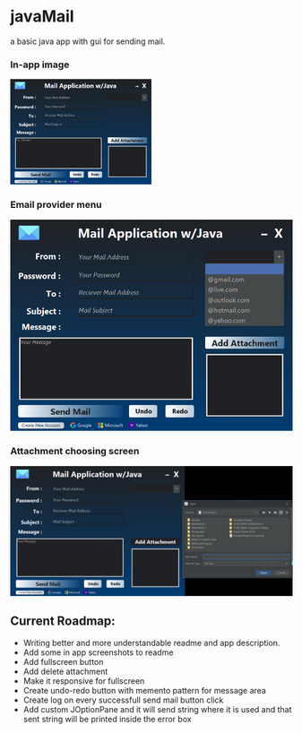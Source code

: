 <h1>javaMail</h1>
<p>a basic java app with gui for sending mail.</p>

<h3>In-app image</h3>
<img src="materials/mail_selection.png" width="50%" height="auto">

<h3>Email provider menu</h3>
<img src="materials/in_app_ui.png">

<h3>Attachment choosing screen</h3>
<img src="materials/attachment_choosing.png">

<h2>Current Roadmap:</h2>
<ul>
  <li>Writing better and more understandable readme and app description.</li>
  <li>Add some in app screenshots to readme</li>
  <li>Add fullscreen button</li>
  <li>Add delete attachment</li>
  <li>Make it responsive for fullscreen</li>
  <li>Create undo-redo button with memento pattern for message area</li>
  <li>Create log on every successfull send mail button click</li>
  <li>Add custom JOptionPane and it will send string where it is used and that sent string will be printed inside the error box</li>
</ul>
